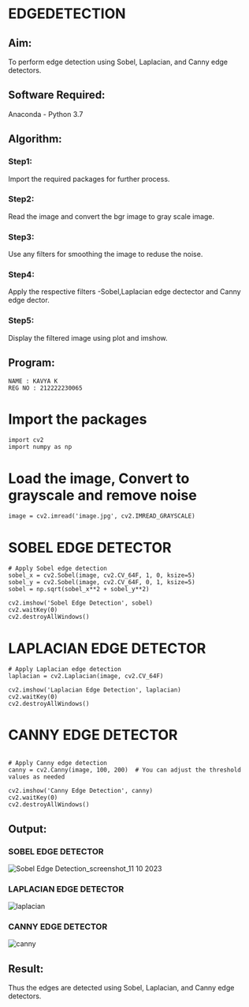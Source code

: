 # EDGEDETECTION

## Aim:
To perform edge detection using Sobel, Laplacian, and Canny edge detectors.

## Software Required:
Anaconda - Python 3.7

## Algorithm:
### Step1:
Import the required packages for further process.


### Step2:
Read the image and convert the bgr image to gray scale image.

### Step3:
Use any filters for smoothing the image to reduse the noise.

### Step4:
Apply the respective filters -Sobel,Laplacian edge dectector and Canny edge dector.

### Step5:
Display the filtered image using plot and imshow.

 
## Program:
```
NAME : KAVYA K
REG NO : 212222230065
```


# Import the packages
```
import cv2
import numpy as np
```


# Load the image, Convert to grayscale and remove noise
```
image = cv2.imread('image.jpg', cv2.IMREAD_GRAYSCALE)
```


# SOBEL EDGE DETECTOR
```
# Apply Sobel edge detection
sobel_x = cv2.Sobel(image, cv2.CV_64F, 1, 0, ksize=5)
sobel_y = cv2.Sobel(image, cv2.CV_64F, 0, 1, ksize=5)
sobel = np.sqrt(sobel_x**2 + sobel_y**2)

cv2.imshow('Sobel Edge Detection', sobel)
cv2.waitKey(0)
cv2.destroyAllWindows()
```


# LAPLACIAN EDGE DETECTOR
```
# Apply Laplacian edge detection
laplacian = cv2.Laplacian(image, cv2.CV_64F)

cv2.imshow('Laplacian Edge Detection', laplacian)
cv2.waitKey(0)
cv2.destroyAllWindows()

```


# CANNY EDGE DETECTOR
```

# Apply Canny edge detection
canny = cv2.Canny(image, 100, 200)  # You can adjust the threshold values as needed

cv2.imshow('Canny Edge Detection', canny)
cv2.waitKey(0)
cv2.destroyAllWindows()
```




## Output:
### SOBEL EDGE DETECTOR

![Sobel Edge Detection_screenshot_11 10 2023](https://github.com/Jayakrishnan22003251/EDGEDETECTION/assets/120232371/22b908aa-2283-4cdb-8c83-0d5e8d104108)


### LAPLACIAN EDGE DETECTOR

![laplacian](https://github.com/Jayakrishnan22003251/EDGEDETECTION/assets/120232371/cfcbea38-aea7-46cc-b6de-7c9383e91a26)



### CANNY EDGE DETECTOR
![canny](https://github.com/Jayakrishnan22003251/EDGEDETECTION/assets/120232371/e155bd31-83f7-4f35-960d-5c15ace8e0b0)


## Result:
Thus the edges are detected using Sobel, Laplacian, and Canny edge detectors.
